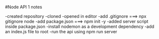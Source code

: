 #Node API 1 notes

-created repository
-cloned
-opened in editor
-add .gitignore ===> npx gitignore node
-add package.json ===> npm init -y
-added server script inside package.json
-install nodemon as a development dependency
-add an index.js file to root
-run the api using npm run server
